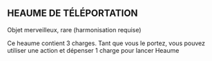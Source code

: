 ## HEAUME DE TÉLÉPORTATION

Objet merveilleux, rare (harmonisation requise)

Ce heaume contient 3 charges. Tant que vous le portez, vous
pouvez utiliser une action et dépenser 1 charge pour lancer
Heaume